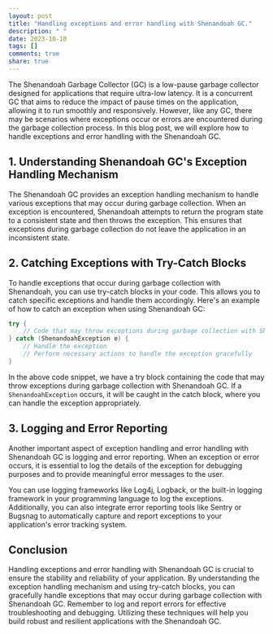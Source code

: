 ```yaml
---
layout: post
title: "Handling exceptions and error handling with Shenandoah GC."
description: " "
date: 2023-10-10
tags: []
comments: true
share: true
---
```


The Shenandoah Garbage Collector (GC) is a low-pause garbage collector designed for applications that require ultra-low latency. It is a concurrent GC that aims to reduce the impact of pause times on the application, allowing it to run smoothly and responsively. However, like any GC, there may be scenarios where exceptions occur or errors are encountered during the garbage collection process. In this blog post, we will explore how to handle exceptions and error handling with the Shenandoah GC.

## 1. Understanding Shenandoah GC's Exception Handling Mechanism

The Shenandoah GC provides an exception handling mechanism to handle various exceptions that may occur during garbage collection. When an exception is encountered, Shenandoah attempts to return the program state to a consistent state and then throws the exception. This ensures that exceptions during garbage collection do not leave the application in an inconsistent state.

## 2. Catching Exceptions with Try-Catch Blocks

To handle exceptions that occur during garbage collection with Shenandoah, you can use try-catch blocks in your code. This allows you to catch specific exceptions and handle them accordingly. Here's an example of how to catch an exception when using Shenandoah GC:

```java
try {
    // Code that may throw exceptions during garbage collection with Shenandoah GC
} catch (ShenandoahException e) {
    // Handle the exception
    // Perform necessary actions to handle the exception gracefully
}
```

In the above code snippet, we have a try block containing the code that may throw exceptions during garbage collection with Shenandoah GC. If a `ShenandoahException` occurs, it will be caught in the catch block, where you can handle the exception appropriately.

## 3. Logging and Error Reporting

Another important aspect of exception handling and error handling with Shenandoah GC is logging and error reporting. When an exception or error occurs, it is essential to log the details of the exception for debugging purposes and to provide meaningful error messages to the user.

You can use logging frameworks like Log4j, Logback, or the built-in logging framework in your programming language to log the exceptions. Additionally, you can also integrate error reporting tools like Sentry or Bugsnag to automatically capture and report exceptions to your application's error tracking system.

## Conclusion

Handling exceptions and error handling with Shenandoah GC is crucial to ensure the stability and reliability of your application. By understanding the exception handling mechanism and using try-catch blocks, you can gracefully handle exceptions that may occur during garbage collection with Shenandoah GC. Remember to log and report errors for effective troubleshooting and debugging. Utilizing these techniques will help you build robust and resilient applications with the Shenandoah GC.

<!-- important hashtags: ShenandoahGC, exceptionhandling -->